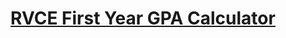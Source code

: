 <h1 align="center">
  <a href="https://rvce-grade-calculator.vercel.app/" target="_blank">RVCE First Year GPA Calculator</a>
</h1>
